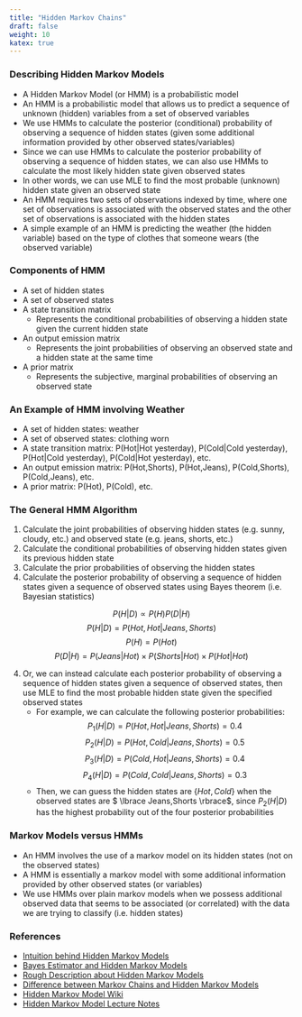 ```yaml
---
title: "Hidden Markov Chains"
draft: false
weight: 10
katex: true
---
```


### Describing Hidden Markov Models
- A Hidden Markov Model (or HMM) is a probabilistic model
- An HMM is a probabilistic model that allows us to predict a sequence of unknown (hidden) variables from a set of observed variables
- We use HMMs to calculate the posterior (conditional) probability of observing a sequence of hidden states (given some additional information provided by other observed states/variables)
- Since we can use HMMs to calculate the posterior probability of observing a sequence of hidden states, we can also use HMMs to calculate the most likely hidden state given observed states
- In other words, we can use MLE to find the most probable (unknown) hidden state given an observed state
- An HMM requires two sets of observations indexed by time, where one set of observations is associated with the observed states and the other set of observations is associated with the hidden states
- A simple example of an HMM is predicting the weather (the hidden variable) based on the type of clothes that someone wears (the observed variable)

### Components of HMM
- A set of hidden states
- A set of observed states
- A state transition matrix
	- Represents the conditional probabilities of observing a hidden state given the current hidden state
- An output emission matrix
	- Represents the joint probabilities of observing an observed state and a hidden state at the same time
- A prior matrix
	- Represents the subjective, marginal probabilities of observing an observed state

### An Example of HMM involving Weather
- A set of hidden states: weather
- A set of observed states: clothing worn
- A state transition matrix: P(Hot|Hot yesterday), P(Cold|Cold yesterday), P(Hot|Cold yesterday), P(Cold|Hot yesterday), etc.
- An output emission matrix: P(Hot,Shorts), P(Hot,Jeans), P(Cold,Shorts), P(Cold,Jeans), etc.
- A prior matrix: P(Hot), P(Cold), etc.

### The General HMM Algorithm
1. Calculate the joint probabilities of observing hidden states (e.g. sunny, cloudy, etc.) and observed state (e.g. jeans, shorts, etc.)
2. Calculate the conditional probabilities of observing hidden states given its previous hidden state
3. Calculate the prior probabilities of observing the hidden states
4. Calculate the posterior probability of observing a sequence of hidden states given a sequence of observed states using Bayes theorem (i.e. Bayesian statistics)

$$ P(H|D) \propto P(H)P(D|H) $$
$$ P(H|D) = P(Hot,Hot | Jeans,Shorts) $$
$$ P(H) = P(Hot) $$
$$ P(D|H) = P(Jeans|Hot) \times P(Shorts|Hot) \times P(Hot|Hot) $$

4. Or, we can instead calculate each posterior probability of observing a sequence of hidden states given a sequence of observed states, then use MLE to find the most probable hidden state given the specified observed states
	- For example, we can calculate the following posterior probabilities:
	$$ P_{1}(H|D) = P(Hot,Hot | Jeans,Shorts) = 0.4 $$
	$$ P_{2}(H|D) = P(Hot,Cold | Jeans,Shorts) = 0.5 $$
	$$ P_{3}(H|D) = P(Cold,Hot | Jeans,Shorts) = 0.4 $$
	$$ P_{4}(H|D) = P(Cold,Cold | Jeans,Shorts) = 0.3 $$
	- Then, we can guess the hidden states are $\lbrace Hot,Cold \rbrace$ when the observed states are $ \lbrace Jeans,Shorts \rbrace$, since $P_{2}(H|D)$ has the highest probability out of the four posterior probabilities

### Markov Models versus HMMs
- An HMM involves the use of a markov model on its hidden states (not on the observed states)
- A HMM is essentially a markov model with some additional information provided by other observed states (or variables)
- We use HMMs over plain markov models when we possess additional observed data that seems to be associated (or correlated) with the data we are trying to classify (i.e. hidden states)

### References
- [Intuition behind Hidden Markov Models](https://medium.com/@postsanjay/hidden-markov-models-simplified-c3f58728caab)
- [Bayes Estimator and Hidden Markov Models](https://www.mathworks.com/matlabcentral/fileexchange/70226-bayes-estimator-best-must-have-tattoo/?s_tid=LandingPageTabfx)
- [Rough Description about Hidden Markov Models](https://www.reddit.com/r/explainlikeimfive/comments/1iyl5v/eli5_what_is_a_hidden_markov_model_and_how_does/)
- [Difference between Markov Chains and Hidden Markov Models](https://stackoverflow.com/questions/10748426/what-is-the-difference-between-markov-chains-and-hidden-markov-model)
- [Hidden Markov Model Wiki](https://en.wikipedia.org/wiki/Hidden_Markov_model)
- [Hidden Markov Model Lecture Notes](http://www.cs.cmu.edu/~tbergkir/11711fa17/recitation4_notes.pdf)
